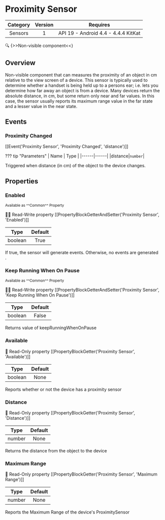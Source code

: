 # Proximity Sensor

| Category | Version | Requires |
|:--------:|:-------:|:--------:|
|Sensors|1|API 19 - Android 4.4 - 4.4.4 KitKat|

:mag: {>>Non-visible component<<}

## Overview

Non-visible component that can measures the proximity of an object in cm relative to the view screen of a device. This sensor is typically used to determine whether a handset is being held up to a persons ear; i.e. lets you determine how far away an object is from a device. Many devices return the absolute distance, in cm, but some return only near and far values. In this case, the sensor usually reports its maximum range value in the far state and a lesser value in the near state.

## Events

### Proximity Changed

[[Event('Proximity Sensor', 'Proximity Changed', 'distance')]]

??? tip "Parameters"
    | Name | Type |
    |------|------|
    |distance|`number`|


Triggered when distance (in cm) of the object to the device changes.

## Properties

### Enabled

<small>Available as ^^Common^^ Property</small>

:eyes::pencil: Read-Write property
[[PropertyBlockGetterAndSetter('Proximity Sensor', 'Enabled')]]

| Type | Default |
|:----:|:-------:|
|boolean|True|

If true, the sensor will generate events.  Otherwise, no events
 are generated .

### Keep Running When On Pause

<small>Available as ^^Common^^ Property</small>

:eyes::pencil: Read-Write property
[[PropertyBlockGetterAndSetter('Proximity Sensor', 'Keep Running When On Pause')]]

| Type | Default |
|:----:|:-------:|
|boolean|False|

Returns value of keepRunningWhenOnPause

### Available

:eyes: Read-Only property
[[PropertyBlockGetter('Proximity Sensor', 'Available')]]

| Type | Default |
|:----:|:-------:|
|boolean|None|

Reports whether or not the device has a proximity sensor

### Distance

:eyes: Read-Only property
[[PropertyBlockGetter('Proximity Sensor', 'Distance')]]

| Type | Default |
|:----:|:-------:|
|number|None|

Returns the distance from the object to the device

### Maximum Range

:eyes: Read-Only property
[[PropertyBlockGetter('Proximity Sensor', 'Maximum Range')]]

| Type | Default |
|:----:|:-------:|
|number|None|

Reports the Maximum Range of the device's ProximitySensor